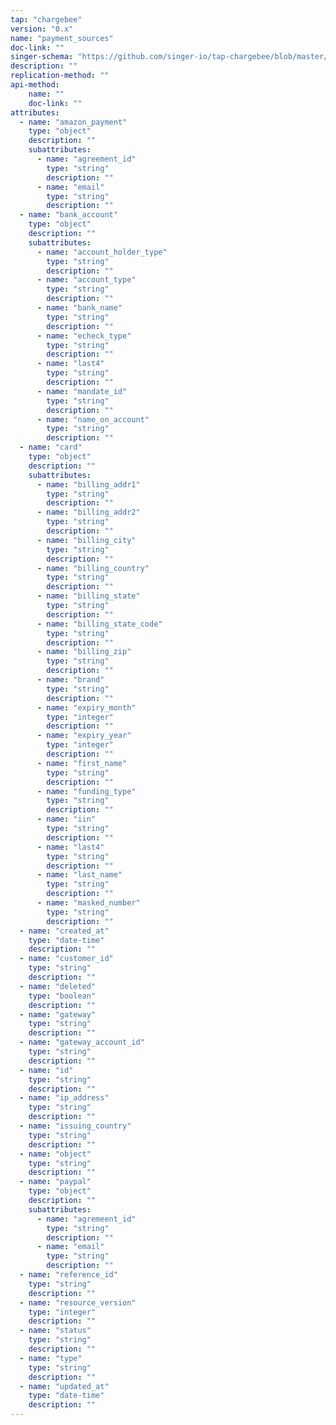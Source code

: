 ```yaml
---
tap: "chargebee"
version: "0.x"
name: "payment_sources"
doc-link: ""
singer-schema: "https://github.com/singer-io/tap-chargebee/blob/master/tap_chargebee/schemas/payment_sources.json"
description: ""
replication-method: ""
api-method:
    name: ""
    doc-link: ""
attributes:
  - name: "amazon_payment"
    type: "object"
    description: ""
    subattributes:
      - name: "agreement_id"
        type: "string"
        description: ""
      - name: "email"
        type: "string"
        description: ""
  - name: "bank_account"
    type: "object"
    description: ""
    subattributes:
      - name: "account_holder_type"
        type: "string"
        description: ""
      - name: "account_type"
        type: "string"
        description: ""
      - name: "bank_name"
        type: "string"
        description: ""
      - name: "echeck_type"
        type: "string"
        description: ""
      - name: "last4"
        type: "string"
        description: ""
      - name: "mandate_id"
        type: "string"
        description: ""
      - name: "name_on_account"
        type: "string"
        description: ""
  - name: "card"
    type: "object"
    description: ""
    subattributes:
      - name: "billing_addr1"
        type: "string"
        description: ""
      - name: "billing_addr2"
        type: "string"
        description: ""
      - name: "billing_city"
        type: "string"
        description: ""
      - name: "billing_country"
        type: "string"
        description: ""
      - name: "billing_state"
        type: "string"
        description: ""
      - name: "billing_state_code"
        type: "string"
        description: ""
      - name: "billing_zip"
        type: "string"
        description: ""
      - name: "brand"
        type: "string"
        description: ""
      - name: "expiry_month"
        type: "integer"
        description: ""
      - name: "expiry_year"
        type: "integer"
        description: ""
      - name: "first_name"
        type: "string"
        description: ""
      - name: "funding_type"
        type: "string"
        description: ""
      - name: "iin"
        type: "string"
        description: ""
      - name: "last4"
        type: "string"
        description: ""
      - name: "last_name"
        type: "string"
        description: ""
      - name: "masked_number"
        type: "string"
        description: ""
  - name: "created_at"
    type: "date-time"
    description: ""
  - name: "customer_id"
    type: "string"
    description: ""
  - name: "deleted"
    type: "boolean"
    description: ""
  - name: "gateway"
    type: "string"
    description: ""
  - name: "gateway_account_id"
    type: "string"
    description: ""
  - name: "id"
    type: "string"
    description: ""
  - name: "ip_address"
    type: "string"
    description: ""
  - name: "issuing_country"
    type: "string"
    description: ""
  - name: "object"
    type: "string"
    description: ""
  - name: "paypal"
    type: "object"
    description: ""
    subattributes:
      - name: "agremeent_id"
        type: "string"
        description: ""
      - name: "email"
        type: "string"
        description: ""
  - name: "reference_id"
    type: "string"
    description: ""
  - name: "resource_version"
    type: "integer"
    description: ""
  - name: "status"
    type: "string"
    description: ""
  - name: "type"
    type: "string"
    description: ""
  - name: "updated_at"
    type: "date-time"
    description: ""
---
```


